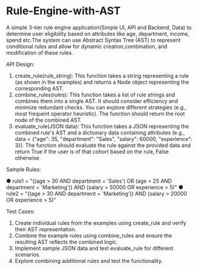 # Rule-Engine-with-AST
 A simple 3-tier rule engine application(Simple UI, API and Backend, Data) to determine user eligibility based on attributes like age, department, income, spend etc.The system can use Abstract Syntax Tree (AST) to represent conditional rules and allow for dynamic creation,combination, and modification of these rules.

API Design:
1. create_rule(rule_string): This function takes a string representing a rule (as
shown in the examples) and returns a Node object representing the corresponding AST.
2. combine_rules(rules): This function takes a list of rule strings and combines them
into a single AST. It should consider efficiency and minimize redundant checks. You can
explore different strategies (e.g., most frequent operator heuristic). The function should
return the root node of the combined AST.
3. evaluate_rule(JSON data): This function takes a JSON representing the combined
rule's AST and a dictionary data containing attributes (e.g., data = {"age": 35,
"department": "Sales", "salary": 60000, "experience": 3}). The
function should evaluate the rule against the provided data and return True if the user is
of that cohort based on the rule, False otherwise


Sample Rules:

● rule1 = "((age > 30 AND department = 'Sales') OR (age < 25 AND
department = 'Marketing')) AND (salary > 50000 OR experience >
5)"
● rule2 = "((age > 30 AND department = 'Marketing')) AND (salary >
20000 OR experience > 5)"

Test Cases:

1. Create individual rules from the examples using create_rule and verify their AST
representation.
2. Combine the example rules using combine_rules and ensure the resulting AST
reflects the combined logic.
3. Implement sample JSON data and test evaluate_rule for different scenarios.
4. Explore combining additional rules and test the functionality.
